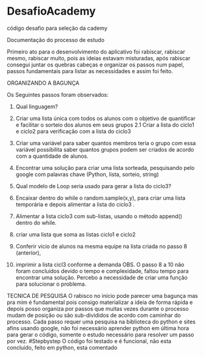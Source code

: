 # DesafioAcademy
código desafio  para seleção da cademy



Documentação do processo de estudo

Primeiro ato para o desenvolvimento do aplicativo foi rabiscar, rabiscar mesmo, rabiscar muito, pois as ideias estavam misturadas, após rabiscar consegui juntar os quebras cabeças e organizar os passos num papel, passos fundamentais para listar as necessidades e assim foi feito.

ORGANIZANDO A BAGUNÇA <p>
Os Seguintes passos foram observados:
1. Qual linguagem?
2. Criar uma lista única com todos os alunos com o objetivo de quantificar e facilitar o sorteio dos alunos em seus grupos
2.1 Criar a lista do ciclo1 e ciclo2 para verificação com a lista do ciclo3
3. Criar uma variável para saber quantos membros teria o grupo com essa variável possibilita saber quantos grupos podem ser criados de acordo com a quantidade de alunos.
4. Encontrar uma solução para criar uma lista sorteada, pesquisando pelo google com palavras chave (Python, lista, sorteio, string) 
5. Qual modelo de Loop seria usado para gerar a lista do ciclo3?

6. Encaixar dentro do while o random.sample(x,y), para criar uma lista temporária e depois alimentar a lista do ciclo3 .
7. Alimentar a lista ciclo3 com sub-listas, usando o método append() dentro do while.
8. criar uma lista que soma as listas ciclo1 e ciclo2 
9. Conferir vicio de alunos na mesma equipe na lista criada no passo 8 (anterior), 
10. imprimir a lista cicl3 conforme a demanda
OBS. O passo 8 a 10 não foram concluídos devido o tempo e complexidade, faltou tempo para encontrar uma solução.
Percebo a necessidade de criar uma função para solucionar o problema.

TECNICA DE PESQUISA
O rabisco no início pode parecer uma bagunça mas pra mim é fundamental pois consigo materializar a ideia de forma rápida e depois posso organiza por passos que muitas vezes durante o processo mudam de posição ou são sub-divididos de acordo com caminhar do processo. 
Cada passo requer uma pesquisa na biblioteca do python e sites afins usando google, não foi necessário aprender python em última hora para gerar o código, somente o estudo necessário para resolver um passo por vez. 
#Stepbystep 
O código foi testado e é funcional, não esta concluído, feito em python, esta comentado 


